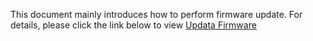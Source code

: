This document mainly introduces how to perform firmware update. For details, please click the link below to view
[Updata Firmware]()
